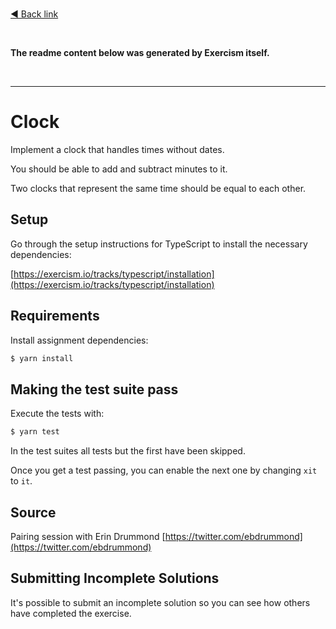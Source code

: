 <br />

[◄ Back link](https://github.com/ronoctua/old-study-codes/tree/master/study-codes/Exercism/#🖖)

<br />

**The readme content below was generated by Exercism itself.**

<br />

---------------------------

# Clock

Implement a clock that handles times without dates.

You should be able to add and subtract minutes to it.

Two clocks that represent the same time should be equal to each other.

## Setup

Go through the setup instructions for TypeScript to install the necessary
dependencies:

[https://exercism.io/tracks/typescript/installation](https://exercism.io/tracks/typescript/installation)

## Requirements

Install assignment dependencies:

```bash
$ yarn install
```

## Making the test suite pass

Execute the tests with:

```bash
$ yarn test
```

In the test suites all tests but the first have been skipped.

Once you get a test passing, you can enable the next one by changing `xit` to
`it`.

## Source

Pairing session with Erin Drummond [https://twitter.com/ebdrummond](https://twitter.com/ebdrummond)

## Submitting Incomplete Solutions

It's possible to submit an incomplete solution so you can see how others have
completed the exercise.
